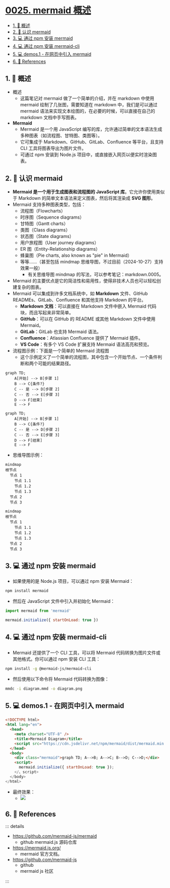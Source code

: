 # [0025. mermaid 概述](https://github.com/tnotesjs/TNotes.notes/tree/main/notes/0025.%20mermaid%20%E6%A6%82%E8%BF%B0)

<!-- region:toc -->

- [1. 📝 概述](#1--概述)
- [2. 📒 认识 mermaid](#2--认识-mermaid)
- [3. 💻 通过 npm 安装 mermaid](#3--通过-npm-安装-mermaid)
- [4. 💻 通过 npm 安装 mermaid-cli](#4--通过-npm-安装-mermaid-cli)
- [5. 💻 demos.1 - 在网页中引入 mermaid](#5--demos1---在网页中引入-mermaid)
- [6. 🔗 References](#6--references)

<!-- endregion:toc -->

## 1. 📝 概述

- 概述
  - 这篇笔记对 mermaid 做了一个简单的介绍，并在 markdown 中使用 mermaid 绘制了几张图，需要知道在 markdown 中，我们是可以通过 mermaid 语法来实现文本绘图的，在必要的时候，可以直接在自己的 markdown 文档中手写图表。
- **Mermaid**
  - Mermaid 是一个用 JavaScript 编写的库，允许通过简单的文本语法生成多种图表（如流程图、甘特图、类图等）。
  - 它可集成于 Markdown、GitHub、GitLab、Confluence 等平台，且支持 CLI 工具将图表导出为图片文件。
  - 可通过 npm 安装到 Node.js 项目中，或直接嵌入网页以便实时渲染图表。

## 2. 📒 认识 mermaid

- **Mermaid 是一个用于生成图表和流程图的 JavaScript 库**。它允许你使用类似于 Markdown 的简单文本语法来定义图表，然后将其渲染成 **SVG 图形**。
- Mermaid 支持多种图表类型，包括：
  - 流程图（Flowcharts）
  - 时序图（Sequence diagrams）
  - 甘特图（Gantt charts）
  - 类图（Class diagrams）
  - 状态图（State diagrams）
  - 用户旅程图（User journey diagrams）
  - ER 图（Entity-Relationship diagrams）
  - 蜂巢图（Pie charts, also known as "pie" in Mermaid）
  - 等等……（甚至包括 mindmap 思维导图，不过目前（2024-10-27）支持效果一般）
    - 有关思维导图 mindmap 的写法，可以参考笔记：markdown.0005。
- Mermaid 的主要优点是它的简洁性和易用性，使得非技术人员也可以轻松创建复杂的图表。
- Mermaid 可以集成到许多文档系统中，如 **Markdown** 文件、GitHub READMEs、GitLab、Confluence 和其他支持 Markdown 的平台。
  - **Markdown 文档**：可以直接在 Markdown 文件中嵌入 Mermaid 代码块，而且写起来非常简单。
  - **GitHub**：可以在 GitHub 的 README 或其他 Markdown 文件中使用 Mermaid。
  - **GitLab**：GitLab 也支持 Mermaid 语法。
  - **Confluence**：Atlassian Confluence 提供了 Mermaid 插件。
  - **VS Code**：有多个 VS Code 扩展支持 Mermaid 语法高亮和预览。
- 流程图示例：下面是一个简单的 Mermaid 流程图
  - 这个示例定义了一个简单的流程图，其中包含一个开始节点、一个条件判断和两个可能的结果路径。

```
graph TD;
    A[开始] --> B[步骤 1]
    B --> C{条件?}
    C -- 是 --> D[步骤 2]
    C -- 否 --> E[步骤 3]
    D --> F[结束]
    E --> F
```

```mermaid
graph TD;
    A[开始] --> B[步骤 1]
    B --> C{条件?}
    C -- 是 --> D[步骤 2]
    C -- 否 --> E[步骤 3]
    D --> F[结束]
    E --> F
```

- 思维导图示例：

```
mindmap
根节点
  节点 1
    节点 1.1
    节点 1.2
    节点 1.3
  节点 2
  节点 3
```

```mermaid
mindmap
根节点
  节点 1
    节点 1.1
    节点 1.2
    节点 1.3
  节点 2
  节点 3
```

## 3. 💻 通过 npm 安装 mermaid

- 如果使用的是 Node.js 项目，可以通过 npm 安装 Mermaid：

```sh
npm install mermaid
```

- 然后在 JavaScript 文件中引入并初始化 Mermaid：

```javascript
import mermaid from 'mermaid'

mermaid.initialize({ startOnLoad: true })
```

## 4. 💻 通过 npm 安装 mermaid-cli

- Mermaid 还提供了一个 CLI 工具，可以将 Mermaid 代码转换为图片文件或其他格式。你可以通过 npm 安装 CLI 工具：

```sh
npm install -g @mermaid-js/mermaid-cli
```

- 然后使用以下命令将 Mermaid 代码转换为图像：

```sh
mmdc -i diagram.mmd -o diagram.png
```

## 5. 💻 demos.1 - 在网页中引入 mermaid

```html
<!DOCTYPE html>
<html lang="en">
  <head>
    <meta charset="UTF-8" />
    <title>Mermaid Diagram</title>
    <script src="https://cdn.jsdelivr.net/npm/mermaid/dist/mermaid.min.js"></script>
  </head>
  <body>
    <div class="mermaid">graph TD; A-->B; A-->C; B-->D; C-->D;</div>
    <script>
      mermaid.initialize({ startOnLoad: true });
    </、script>
  </body>
</html>
```

- 最终效果：
  - ![](https://cdn.jsdelivr.net/gh/tnotesjs/imgs@main/2024-10-11-17-52-40.png)

## 6. 🔗 References

::: details

- https://github.com/mermaid-js/mermaid
  - github mermaid.js 源码仓库
- https://mermaid.js.org/
  - mermaid 官方文档。
- https://github.com/mermaid-js
  - github
  - mermaid js 社区

:::
